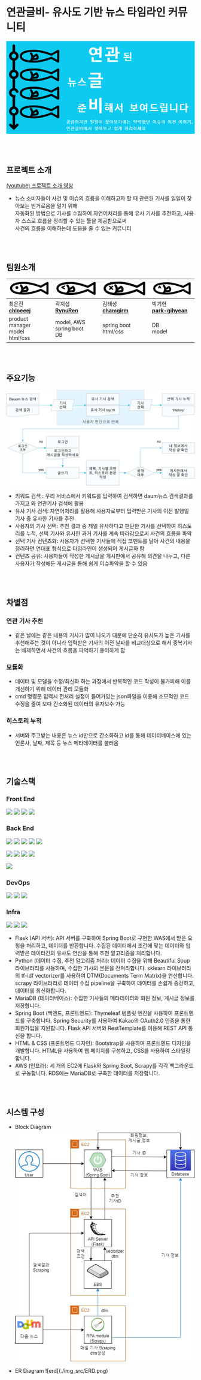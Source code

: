 # 연관글비- 유사도 기반 뉴스 타임라인 커뮤니티
![연관글비로고](https://github.com/RynuRen/article_analyze/blob/main/spring/src/main/resources/static/images/main.png?raw=true)

<br>
<br>

## 프로젝트 소개
[(youtube) 프로젝트 소개 영상](https://youtu.be/koexWXs9tI8)
- 뉴스 소비자들이 사건 및 이슈의 흐름을 이해하고자 할 때 관련된 기사를 일일이 찾아보는 번거로움을 덜기 위해 <br>
자동화된 방법으로 기사를 수집하여 자연어처리를 통해 유사 기사를 추천하고, 사용자 스스로 흐름을 정리할 수 있는 툴을 제공함으로써 <br>
사건의 흐름을 이해하는데 도움을 줄 수 있는 커뮤니티  

<br>
<br>


## 팀원소개

|![gulbi](./img_src/gulbi.jpg) |![gulbi_cute](./img_src/gulbi_cute.jpg) |![gulbi_error](./img_src/gulbi_error.jpg) |![gulbi_smile](./img_src/gulbi_smile.jpg) |
|---|---|---|---|
|최은진<br> [**chloeeej**](https://github.com/chloeeej)|곽지섭 <br> [**RynuRen**](https://github.com/RynuRen)|김태성 <br> [**chamgirm**](https://github.com/chamgirm)|박기현 <br>[**park-gihyean**](https://github.com/park-gihyean)|
|product manager<br>model <br>html/css|model, AWS <br>spring boot <br>DB|spring boot <br>html/css|DB <br>model|

<br>
<br>

##  주요기능
![service flow](./img_src/service_flow.jpg)

- 키워드 검색 : 우리 서비스에서 키워드를 입력하여 검색하면 daum뉴스 검색결과를 가지고 와 연관기사 검색에 활용
- 유사 기사 검색: 자연어처리를 활용해 사용자로부터 입력받은 기사의 이전 발행일 기사 중 유사한 기사를 추천
- 사용자의 기사 선택: 추천 결과 중 제일 유사하다고 판단한 기사를 선택하여 히스토리를 누적, 선택 기사와 유사한 과거 기사를 계속 따라감으로써 사건의 흐름을 파악 
- 선택 기사 컨텐츠화: 사용자가 선택한 기사들에 직접 코멘트를 달아 사건의 내용을 정리하면 연대표 형식으로 타임라인이 생성되어 게시글화 함 
- 컨텐츠 공유: 사용자들이 작성한 게시글을 게시판에서 공유해 의견을 나누고, 다른 사용자가 작성해둔 게시글을 통해 쉽게 이슈파악을 할 수 있음

<br>
<br>

## 차별점
### 연관 기사 추천
- 같은 날에는 같은 내용의 기사가 많이 나오기 때문에 단순히 유사도가 높은 기사를 추천해주는 것이 아니라 입력받은 기사의 이전 날짜를 비교대상으로 해서 중복기사는 배제하면서 사건의 흐름을 파악하기 용이하게 함

### 모듈화
- 데이터 및 모델을 수정/최신화 하는 과정에서 반복적인 코드 작성이 불가피해 이를 개선하기 위해 데이터 관리 모듈화
- cmd 명령문 입력시 전처리 설정이 들어가있는 json파일을 이용해 소모적인 코드 수정을 줄여 보다 간소화된 데이터의 유지보수 가능
 
### 히스토리 누적
- 서버와 주고받는 내용은 뉴스 id만으로 간소화하고 id를 통해 데이터베이스에 있는 언론사, 날짜, 제목 등 뉴스 메타데이터를 불러옴


<br>
<br>


## 기술스택

### Front End
<p>
  <img src="https://img.shields.io/badge/Thymeleaf-005F0F?style=flat-square&logo=thymeleaf&logoColor=white"/>
  <img src="https://img.shields.io/badge/HTML5-E34F26?style=flat-square&logo=html5&logoColor=white"/>
  <img src="https://img.shields.io/badge/CSS3-1572B6?style=flat-square&logo=css3&logoColor=white"/>
  <img src="https://img.shields.io/badge/Bootstrap-7952B3?style=flat-square&logo=bootstrap&logoColor=white"/>
</p>

### Back End
<p>
  <img src="https://img.shields.io/badge/python-3776AB?style=flat-square&logo=Python&logoColor=white"/>
  <img src="https://img.shields.io/badge/pandas-150458?style=flat-square&logo=pandas&logoColor=white"/>
  <img src="https://img.shields.io/badge/Flask-000000?style=flat-square&logo=flask&logoColor=white"/>
  <img src="https://img.shields.io/badge/Selenium-43B02A?style=flat-square&logo=selenium&logoColor=white"/>
  <img src="https://img.shields.io/badge/sklearn-F7931E?style=flat-square&logo=scikitlearn&logoColor=white"/>
</p>

<p>
  <img src="https://img.shields.io/badge/JAVA-007396?style=flat-square&logo=java&logoColor=white"/>
  <img src="https://img.shields.io/badge/Spring Boot-6DB33F?style=flat-square&logo=springboot&logoColor=white"/>
  <img src="https://img.shields.io/badge/Spring Security-6DB33F?style=flat-square&logo=springsecurity&logoColor=white"/>
  <img src="https://img.shields.io/badge/Gradle-02303A?style=flat-square&logo=gradle&logoColor=white"/>
</p>

<p>
  <img src="https://img.shields.io/badge/MariaDB-003545?style=flat-square&logo=mariadb&logoColor=white"/>
</p>

### DevOps
<p>
  <img src="https://img.shields.io/badge/Git-F05032?style=flat-square&logo=git&logoColor=white"/>
  <img src="https://img.shields.io/badge/Github-181717?style=flat-square&logo=github&logoColor=white"/>
  <img src="https://img.shields.io/badge/Google Sheets-34A853?style=flat-square&logo=googlesheets&logoColor=white"/>
</p>

### Infra
<p>
  <img src="https://img.shields.io/badge/AWS EC2-FF9900?style=flat-square&logo=amazonec2&logoColor=white"/>
  <img src="https://img.shields.io/badge/AWS RDS-527FFF?style=flat-square&logo=amazonrds&logoColor=white"/>
  <img src="https://img.shields.io/badge/AWS S3-569A31?style=flat-square&logo=amazons3&logoColor=white"/>
</p>

- Flask (API 서버): API 서버를 구축하여 Spring Boot로 구현한 WAS에서 받은 요청을 처리하고, 데이터를 반환합니다. 수집된 데이터에서 조건에 맞는 데이터와 입력받은 데이터간의 유사도 연산을 통해 추천 알고리즘을 처리합니다.
- Python (데이터 수집, 추천 알고리즘 처리): 데이터 수집을 위해 Beautiful Soup 라이브러리를 사용하며, 수집한 기사의 본문을 전처리합니다. sklearn 라이브러리의 tf-idf vectorizer를 사용하여 DTM(Documents Term Matrix)을 연산합니다. scrapy 라이브러리로 데이터 수집 pipeline을 구축하여 데이터를 손쉽게 증강하고, 데이터를 최신화합니다. 
- MariaDB (데이터베이스): 수집한 기사들의 메타데이터와 회원 정보, 게시글 정보를 저장합니다.
- Spring Boot (백엔드, 프론트엔드): Thymeleaf 템플릿 엔진을 사용하여 프론트엔드를 구축합니다. Spring Security를 사용하여 Kakao의 OAuth2.0 인증을 통한 회원가입을 지원합니다. Flask API 서버와 RestTemplate를 이용해 REST API 통신을 합니다. 
- HTML & CSS (프론트엔드 디자인): Bootstrap을 사용하여 프론트엔드 디자인을 개발합니다. HTML을 사용하여 웹 페이지를 구성하고, CSS를 사용하여 스타일링합니다.
- AWS (인프라): 세 개의 EC2에 Flask와 Spring Boot, Scrapy를 각각 백그라운드로 구동합니다. RDS에는 MariaDB로 구축한 데이터를 저장합니다.

<br>
<br>

## 시스템 구성

* Block Diagram
![service flow](./img_src/block_diagram_v3.jpg)

* ER Diagram
![erd[(./img_src/ERD.png)


